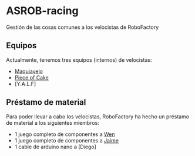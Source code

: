 # ASROB-racing
Gestión de las cosas comunes a los velocistas de RoboFactory

## Equipos

Actualmente, tenemos tres equipos (internos) de velocistas:
  
  * [Maquiavelo](https://github.com/asrob-uc3m/Maquiavelo)
  * [Piece of Cake](https://github.com/asrob-uc3m/follow-the-leader)
  * [Y.A.L.F]
  
## Préstamo de material

Para poder llevar a cabo los velocistas, RoboFactory ha hecho un préstamo de material a los siguientes miembros:

* 1 juego completo de componentes a [Wen](https://github.com/orgs/asrob-uc3m/eenflehecanario)
* 1 juego completo de componentes a [Jaime](https://github.com/orgs/asrob-uc3m/Jaimee007)
* 1 cable de arduino nano a [Diego]
  

